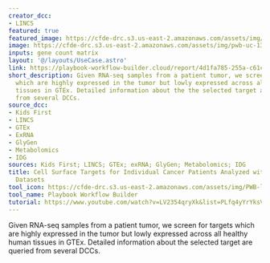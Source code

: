 ```yaml
---
creator_dcc:
- LINCS
featured: true
featured_image: https://cfde-drc.s3.us-east-2.amazonaws.com/assets/img/usecase13.png
image: https://cfde-drc.s3.us-east-2.amazonaws.com/assets/img/pwb-uc-13-1.png
inputs: gene count matrix
layout: '@/layouts/UseCase.astro'
link: https://playbook-workflow-builder.cloud/report/4d1fa785-255a-c61c-4a8f-b5ad5de0a2c2
short_description: Given RNA-seq samples from a patient tumor, we screen for targets
  which are highly expressed in the tumor but lowly expressed across all healthy human
  tissues in GTEx. Detailed information about the the selected target are queried
  from several DCCs.
source_dcc:
- Kids First
- LINCS
- GTEx
- ExRNA
- GlyGen
- Metabolomics
- IDG
sources: Kids First; LINCS; GTEx; exRNA; GlyGen; Metabolomics; IDG
title: Cell Surface Targets for Individual Cancer Patients Analyzed with Common Fund
  Datasets
tool_icon: https://cfde-drc.s3.us-east-2.amazonaws.com/assets/img/PWB-logo-2024.png
tool_name: Playbook Workflow Builder
tutorial: https://www.youtube.com/watch?v=LV2354qryXk&list=PLfq4yYrYksVhoPn7xrPQrVYApU-rVLBv1&index=4
---
```

Given RNA-seq samples from a patient tumor, we screen for targets which are highly expressed in the tumor but lowly expressed across all healthy human tissues in GTEx. Detailed information about the selected target are queried from several DCCs.